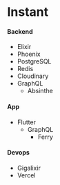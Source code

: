 # Instant

#### Backend

- Elixir
- Phoenix
- PostgreSQL
- Redis
- Cloudinary
- GraphQL
  - Absinthe

#### App

- Flutter
  - GraphQL
    - Ferry

#### Devops

- Gigalixir
- Vercel
